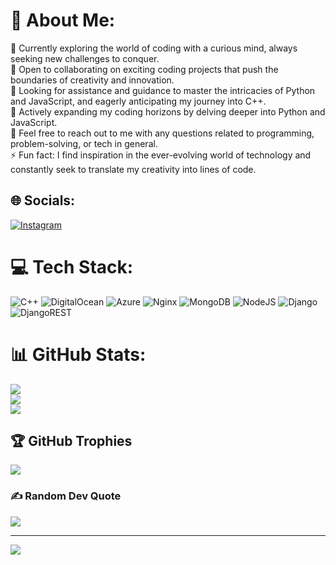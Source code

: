 # 💫 About Me:
🔭 Currently exploring the world of coding with a curious mind, always seeking new challenges to conquer.<br>👯 Open to collaborating on exciting coding projects that push the boundaries of creativity and innovation.<br>🤝 Looking for assistance and guidance to master the intricacies of Python and JavaScript, and eagerly anticipating my journey into C++.<br>🌱 Actively expanding my coding horizons by delving deeper into Python and JavaScript.<br>💬 Feel free to reach out to me with any questions related to programming, problem-solving, or tech in general.<br>⚡ Fun fact: I find inspiration in the ever-evolving world of technology and constantly seek to translate my creativity into lines of code.


## 🌐 Socials:
[![Instagram](https://img.shields.io/badge/Instagram-%23E4405F.svg?logo=Instagram&logoColor=white)](https://instagram.com/thefurbykins) 

# 💻 Tech Stack:
![C++](https://img.shields.io/badge/c++-%2300599C.svg?style=for-the-badge&logo=c%2B%2B&logoColor=white) ![DigitalOcean](https://img.shields.io/badge/DigitalOcean-%230167ff.svg?style=for-the-badge&logo=digitalOcean&logoColor=white) ![Azure](https://img.shields.io/badge/azure-%230072C6.svg?style=for-the-badge&logo=azure-devops&logoColor=white) ![Nginx](https://img.shields.io/badge/nginx-%23009639.svg?style=for-the-badge&logo=nginx&logoColor=white) ![MongoDB](https://img.shields.io/badge/MongoDB-%234ea94b.svg?style=for-the-badge&logo=mongodb&logoColor=white) ![NodeJS](https://img.shields.io/badge/node.js-6DA55F?style=for-the-badge&logo=node.js&logoColor=white) ![Django](https://img.shields.io/badge/django-%23092E20.svg?style=for-the-badge&logo=django&logoColor=white) ![DjangoREST](https://img.shields.io/badge/DJANGO-REST-ff1709?style=for-the-badge&logo=django&logoColor=white&color=ff1709&labelColor=gray)
# 📊 GitHub Stats:
![](https://github-readme-stats.vercel.app/api?username=ImErdis&theme=gruvbox&hide_border=false&include_all_commits=true&count_private=true)<br/>
![](https://github-readme-streak-stats.herokuapp.com/?user=ImErdis&theme=gruvbox&hide_border=false)<br/>
![](https://github-readme-stats.vercel.app/api/top-langs/?username=ImErdis&theme=gruvbox&hide_border=false&include_all_commits=true&count_private=true&layout=compact)

## 🏆 GitHub Trophies
![](https://github-profile-trophy.vercel.app/?username=ImErdis&theme=gruvbox&no-frame=true&no-bg=false&margin-w=4)

### ✍️ Random Dev Quote
![](https://quotes-github-readme.vercel.app/api?type=horizontal&theme=gruvbox)

---
[![](https://visitcount.itsvg.in/api?id=ImErdis&icon=5&color=1)](https://visitcount.itsvg.in)

<!-- Proudly created with GPRM ( https://gprm.itsvg.in ) -->
